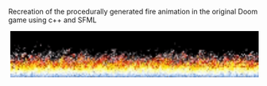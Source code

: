 Recreation of the procedurally generated fire animation in the original Doom game using c++ and SFML

<img src="./media/fire.gif" align="right" width="500px"/>
